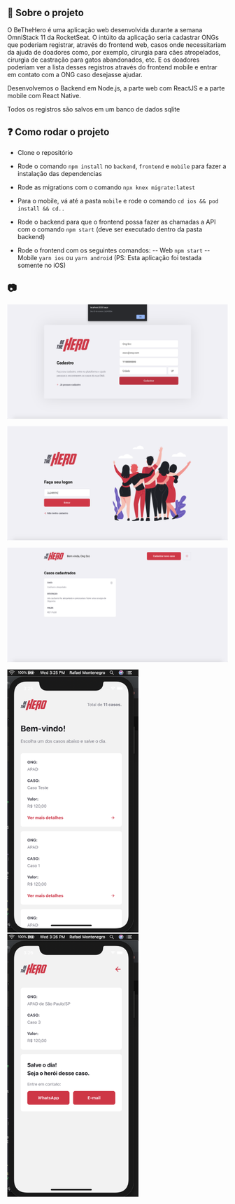 ## :rocket: Sobre o projeto

O BeTheHero é uma aplicação web desenvolvida durante a semana OmniStack 11 da RocketSeat.
O intúito da aplicação seria cadastrar ONGs que poderiam registrar, através do frontend web, casos onde necessitariam da ajuda de doadores como, por exemplo, cirurgia para cães atropelados, cirurgia de castração para gatos abandonados, etc. E os doadores poderiam ver a lista desses registros através do frontend mobile e entrar em contato com a ONG caso desejasse ajudar.

Desenvolvemos o Backend em Node.js, a parte web com ReactJS e a parte mobile com React Native.

Todos os registros são salvos em um banco de dados sqlite

## :question: Como rodar o projeto

- Clone o repositório
- Rode o comando `npm install` no `backend`, `frontend` e `mobile` para fazer a instalação das dependencias
- Rode as migrations com o comando `npx knex migrate:latest`

- Para o mobile, vá até a pasta `mobile` e rode o comando `cd ios && pod install && cd..`

- Rode o backend para que o frontend possa fazer as chamadas a API com o comando `npm start` (deve ser executado dentro da pasta backend)

- Rode o frontend com os seguintes comandos:
-- Web `npm start`
-- Mobile `yarn ios` ou `yarn android` (PS: Esta aplicação foi testada somente no iOS)

## :camera:

![Web Register](./img/github/front1.png)

![Web Login](./img/github/front2.png)

![Web Dashboard](./img/github/front3.png)

<p>
  <img src="./img/github/mobile1.png" width="300" height="600" />
  <img src="./img/github/mobile2.png" width="300" height="600" />
</p>
